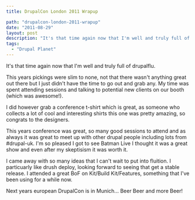 ```yaml
---
title: DrupalCon London 2011 Wrapup

path: "drupalcon-london-2011-wrapup"
date: "2011-08-29"
layout: post
description: "It's that time again now that I'm well and truly full of drupalflu."
tags:
  - "Drupal Planet"
---
```

It's that time again now that I'm well and truly full of drupalflu.

This years pickings were slim to none, not that there wasn't anything great out there but I just didn't have the time to go out and grab any. My time was spent attending sessions and talking to potential new clients on our booth (which was awesome!).

I did however grab a conference t-shirt which is great, as someone who collects a lot of cool and interesting shirts this one was pretty amazing, so congrats to the designers.

This years conference was great, so many good sessions to attend and as always it was great to meet up with other drupal people including lots from #drupal-uk. I'm so pleased I got to see Batman Live I thought it was a great show and even after my skeptisism it was worth it.

I came away with so many ideas that I can't wait to put into fluition. I particuarly like drush deploy, looking forward to seeing that get a stable release. I attended a great BoF on Kit/Build Kit/Features, something that I've been using for a while now.

Next years european DrupalCon is in Munich... Beer Beer and more Beer!
